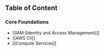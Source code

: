 ## Table of Content

### Core Foundations

- [[IAM (Identity and Access Management)]]
- [[AWS Cli]]
- [[Compute Services]]
